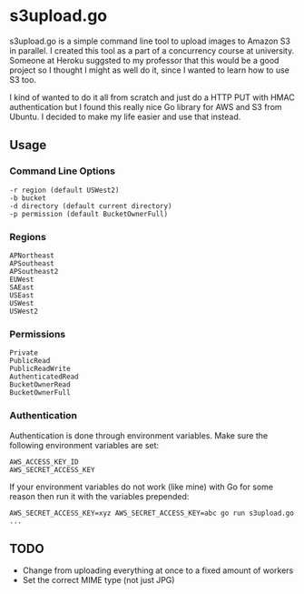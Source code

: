 # s3upload.go

s3upload.go is a simple command line tool to upload images to Amazon S3 in
parallel. I created this tool as a part of a concurrency course at university.
Someone at Heroku suggsted to my professor that this would be a good project
so I thought I might as well do it, since I wanted to learn how to use S3 too.

I kind of wanted to do it all from scratch and just do a HTTP PUT with HMAC
authentication but I found this really nice Go library for AWS and S3 from
Ubuntu. I decided to make my life easier and use that instead.

## Usage

### Command Line Options

    -r region (default USWest2)
    -b bucket
    -d directory (default current directory)
    -p permission (default BucketOwnerFull)

### Regions

    APNortheast
    APSoutheast
    APSoutheast2
    EUWest
    SAEast
    USEast
    USWest
    USWest2

### Permissions

    Private
    PublicRead
    PublicReadWrite
    AuthenticatedRead
    BucketOwnerRead
    BucketOwnerFull

### Authentication

Authentication is done through environment variables. Make sure the following
environment variables are set:

    AWS_ACCESS_KEY_ID
    AWS_SECRET_ACCESS_KEY

If your environment variables do not work (like mine) with Go for some reason
then run it with the variables prepended:

    AWS_SECRET_ACCESS_KEY=xyz AWS_SECRET_ACCESS_KEY=abc go run s3upload.go ...

## TODO

 - Change from uploading everything at once to a fixed amount of workers
 - Set the correct MIME type (not just JPG)
